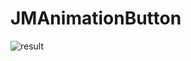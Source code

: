 # JMAnimationButton
![result](https://github.com/Jimmy6464/JMAnimationButton/blob/master/result.gif)
